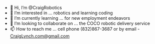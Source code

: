 - 👋 Hi, I’m @CraigRobotics
- 👀 I’m interested in ... robotics and learning coding
- 🌱 I’m currently learning ... for new employment endeavors
- 💞️ I’m looking to collaborate on ... the COCO robotic delivery service
- 📫 How to reach me ... cell phone (832)867-3687 or by email - CraigLynch.com@gmail.com

<!---
CraigRobotics/CraigRobotics is a ✨ special ✨ repository because its `README.md` (this file) appears on your GitHub profile.
You can click the Preview link to take a look at your changes.
--->
